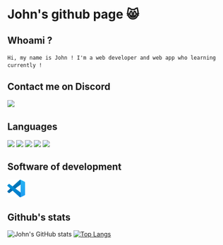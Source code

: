 <h1>John's github page 😸</h1>

<h2> Whoami ? </h2>

`Hi, my name is John ! I'm a web developer and web app who learning currently ! `
<h2> Contact me on Discord </h2>

<img src="https://discord.c99.nl/widget/theme-3/990030983896125470.png">

<h2> Languages </h2>
<div>
<img src="https://user-images.githubusercontent.com/114299529/195044924-7d6f019b-9b82-4a17-b0f2-f0447c8ee2fa.png" width="40px">
<img src="https://user-images.githubusercontent.com/114299529/195045243-3e577ef5-3ddf-4f43-ad0c-da0d42f00d22.png" width="40px">
<img src="https://user-images.githubusercontent.com/114299529/195045656-81cf5912-dec0-4833-9131-5dc8511e8583.png" width="40px">
<img src="https://user-images.githubusercontent.com/114299529/195045716-1afe2e43-4d80-4654-bdc2-4d4506df5466.png" width="40px">
<img src="https://user-images.githubusercontent.com/114299529/195045788-d792ec78-5ed2-4318-9c32-5bb2ebba29d4.png" width="40px">

<h2> Software of development </h2>

<img src="https://raw.githubusercontent.com/github/explore/master/topics/visual-studio-code/visual-studio-code.png" width="40px">

<h2> Github's stats </h2>

![John's GitHub stats](https://github-readme-stats.vercel.app/api?username=tailsydsc&show_icons=true&theme=dracula)
[![Top Langs](https://github-readme-stats.vercel.app/api/top-langs/?username=tailsydsc&layout=compact&theme=dracula)](https://github.com/tailsydsc/github-readme-stats)

